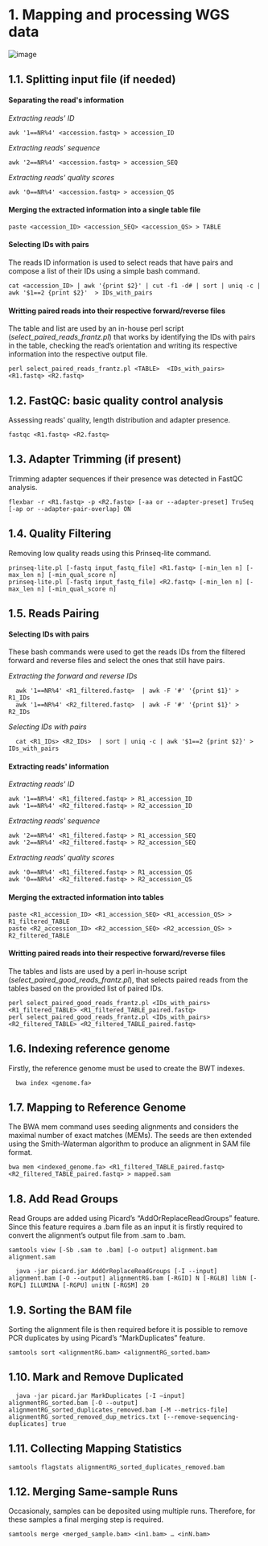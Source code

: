 # 1. Mapping and processing WGS data

![image](https://user-images.githubusercontent.com/64896369/122912564-5d3c2800-d350-11eb-8d10-d90331ea9adc.png)

## 1.1. Splitting input file (if needed)
#### Separating the read's information

_Extracting reads' ID_
```
awk '1==NR%4' <accession.fastq> > accession_ID
```
_Extracting reads' sequence_
```
awk '2==NR%4' <accession.fastq> > accession_SEQ
```
_Extracting reads' quality scores_
```
awk '0==NR%4' <accession.fastq> > accession_QS
```

#### Merging the extracted information into a single table file
```
paste <accession_ID> <accession_SEQ> <accession_QS> > TABLE 
```
#### Selecting IDs with pairs
 The reads ID information is used to select reads that have pairs and compose a list of their IDs using a simple bash command.
```
cat <accession_ID> | awk '{print $2}' | cut -f1 -d# | sort | uniq -c | awk '$1==2 {print $2}'  > IDs_with_pairs
```

#### Writting paired reads into their respective forward/reverse files

 The table and list are used by an in-house perl script (*select_paired_reads_frantz.pl*) that works by identifying the IDs with pairs in the table, checking the read’s orientation and writing its respective information into the respective output file.
```
perl select_paired_reads_frantz.pl <TABLE>  <IDs_with_pairs> <R1.fastq> <R2.fastq>
```

## 1.2. FastQC: basic quality control analysis

 Assessing reads' quality, length distribution and adapter presence.
```
fastqc <R1.fastq> <R2.fastq>
```

## 1.3. Adapter Trimming (if present)

  Trimming adapter sequences if their presence was detected in FastQC analysis.
 ```
 flexbar -r <R1.fastq> -p <R2.fastq> [-aa or --adapter-preset] TruSeq [-ap or --adapter-pair-overlap] ON
 ```
 
 ## 1.4. Quality Filtering 
 
  Removing low quality reads using this Prinseq-lite command.
 ```
 prinseq-lite.pl [-fastq input_fastq_file] <R1.fastq> [-min_len n] [-max_len n] [-min_qual_score n]
 prinseq-lite.pl [-fastq input_fastq_file] <R2.fastq> [-min_len n] [-max_len n] [-min_qual_score n]
 ```
 
 ## 1.5. Reads Pairing
 
  #### Selecting IDs with pairs
  
  These bash commands were used to get the reads IDs from the filtered forward and reverse files and select the ones that still have pairs.
  
  _Extracting the forward and reverse IDs_
  ```
	awk '1==NR%4' <R1_filtered.fastq>  | awk -F '#' '{print $1}' > R1_IDs
	awk '1==NR%4' <R2_filtered.fastq>  | awk -F '#' '{print $1}' > R2_IDs
  ```
  _Selecting IDs with pairs_
  ```
	cat <R1_IDs> <R2_IDs>  | sort | uniq -c | awk '$1==2 {print $2}' > IDs_with_pairs
  ```
  #### Extracting reads' information

  _Extracting reads' ID_
  ```
  awk '1==NR%4' <R1_filtered.fastq> > R1_accession_ID
  awk '1==NR%4' <R2_filtered.fastq> > R2_accession_ID
  ```
  _Extracting reads' sequence_
  ```
  awk '2==NR%4' <R1_filtered.fastq> > R1_accession_SEQ
  awk '2==NR%4' <R2_filtered.fastq> > R2_accession_SEQ
  ```
  _Extracting reads' quality scores_
  ```
  awk '0==NR%4' <R1_filtered.fastq> > R1_accession_QS
  awk '0==NR%4' <R2_filtered.fastq> > R2_accession_QS
  ```
  #### Merging the extracted information into tables
  ```
  paste <R1_accession_ID> <R1_accession_SEQ> <R1_accession_QS> > R1_filtered_TABLE
  paste <R2_accession_ID> <R2_accession_SEQ> <R2_accession_QS> > R2_filtered_TABLE
  ```
  
  #### Writting paired reads into their respective forward/reverse files
  
   The tables and lists are used by a perl in-house script (*select_paired_good_reads_frantz.pl*), that selects paired reads from the tables based on the provided list of paired IDs.
	
  ```
  perl select_paired_good_reads_frantz.pl <IDs_with_pairs> <R1_filtered_TABLE> <R1_filtered_TABLE_paired.fastq>
  perl select_paired_good_reads_frantz.pl <IDs_with_pairs> <R2_filtered_TABLE> <R2_filtered_TABLE_paired.fastq>
  ```
  
  ## 1.6. Indexing reference genome
  
  Firstly, the reference genome must be used to create the BWT indexes.
  ```
	bwa index <genome.fa>
  ```
  
  ## 1.7.  Mapping to Reference Genome
   The BWA mem command uses seeding alignments and considers the maximal number of exact matches (MEMs). The seeds are then extended using the Smith-Waterman algorithm to produce an alignment in SAM file format.
	
  ```
  bwa mem <indexed_genome.fa> <R1_filtered_TABLE_paired.fastq> <R2_filtered_TABLE_paired.fastq> > mapped.sam
  ```
  
  ## 1.8. Add Read Groups
  Read Groups are added using Picard’s “AddOrReplaceReadGroups” feature. Since this feature requires a .bam file as an input it is firstly required to convert the alignment’s output file from .sam to .bam.
	
  ```
  samtools view [-Sb .sam to .bam] [-o output] alignment.bam alignment.sam
  ```
  
  ```
	java -jar picard.jar AddOrReplaceReadGroups [-I --input] alignment.bam [-O --output] alignmentRG.bam [-RGID] N [-RGLB] libN [-RGPL] ILLUMINA [-RGPU] unitN [-RGSM] 20
  ```
  
  ## 1.9. Sorting the BAM file
  
  Sorting the alignment file is then required before it is possible to remove PCR duplicates by using Picard’s “MarkDuplicates” feature.
	
  ```
  samtools sort <alignmentRG.bam> <alignmentRG_sorted.bam>
  ```
  
  ## 1.10. Mark and Remove Duplicated 
  
  ```
	java -jar picard.jar MarkDuplicates [-I –input] alignmentRG_sorted.bam [-O --output] alignmentRG_sorted_duplicates_removed.bam [-M --metrics-file] alignmentRG_sorted_removed_dup_metrics.txt [--remove-sequencing-duplicates] true
  ```

  ## 1.11. Collecting Mapping Statistics
  
  ```
  samtools flagstats alignmentRG_sorted_duplicates_removed.bam
  ```
  
  ## 1.12. Merging Same-sample Runs
  
  Occasionaly, samples can be deposited using multiple runs. Therefore, for these samples a final merging step is required.
	
  ```
  samtools merge <merged_sample.bam> <in1.bam> … <inN.bam>
  ```
